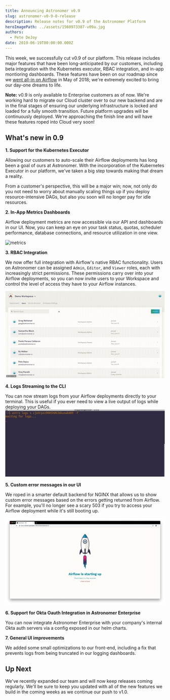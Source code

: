 ```yaml
---
title: Announcing Astronomer v0.9
slug: astronomer-v0-9-0-release
description: Release notes for v0.9 of the Astronomer Platform
heroImagePath: ../assets/1560973387-v09a.jpg
authors:
  - Pete DeJoy
date: 2019-06-19T00:00:00.000Z
---
```


This week, we successfully cut v0.9 of our platform. This release includes major features that have been long-anticipated by our customers, including beta integration with the Kubernetes executor, RBAC integration, and in-app montioring dashboards. These features have been on our roadmap since we [went all-in on Airflow](https://www.astronomer.io/blog/astronomer-is-the-airflow-company/) in May of 2018; we're extremely excited to bring our day-one dreams to life.

**Note:** v0.9 is only available to Enterprise customers as of now. We're working hard to migrate our Cloud cluster over to our new backend and are in the final stages of ensuring our underlying infrastructure is locked and loaded for a fully smooth transition. Future platform upgrades will be continuously deployed. We're approaching the finish line and will have these features roped into Cloud very soon!

## What's new in 0.9

**1. Support for the Kubernetes Executor**

Allowing our customers to auto-scale their Airflow deployments has long been a goal of ours at Astronomer. With the incorporation of the Kubernetes Executor in our platform, we've taken a big step towards making that dream a reality. 

From a customer's perspective, this will be a major win; now, not only do you not need to worry about manually scaling things up if you deploy resource-intensive DAGs, but also you soon will no longer pay for idle resources.

**2. In-App Metrics Dashboards**

Airflow deployment metrics are now accessible via our API and dashboards in our UI. Now, you can keep an eye on your task status, quotas, scheduler performance, database connections, and resource utilization in one view.

![metrics](../assets/metrics.gif)

**3. RBAC Integration**

We now offer full integration with Airflow's native RBAC functionality. Users on Astronomer can be assigned `Admin`, `Editor`, and `Viewer` roles, each with increasingly strict permissions. These permissions carry over into your Airflow deployments, so you can now invite users to your Workspace and control the level of access they have to your Airflow instances.

![rbac](../assets/rbac.jpg)

**4. Logs Streaming to the CLI**

You can now stream logs from your Airflow deployments directly to your terminal. This is useful if you ever need to view a live output of logs while deploying your DAGs.
![cli_logs](../assets/logs_cli.gif)


**5. Custom error messages in our UI**

We roped in a smarter default backend for NGINX that allows us to show custom error messages based on the errors getting returned from Airflow. For example, you'll no longer see a scary 503 if you try to access your Airflow deployment while it's still booting up.

![error](../assets/error.jpg)

**6. Support for Okta Oauth Integration in Astronomer Enterprise**

You can now integrate Astronomer Enterprise with your company's internal Okta auth servers via a config exposed in our helm charts.

**7. General UI improvements**

We added some small optimizations to our front-end, including a fix that prevents logs from being truncated in our logging dashboards.


## Up Next

We've recently expanded our team and will now keep releases coming regularly. We'll be sure to keep you updated with all of the new features we build in the coming weeks as we continue our push to v1.0.